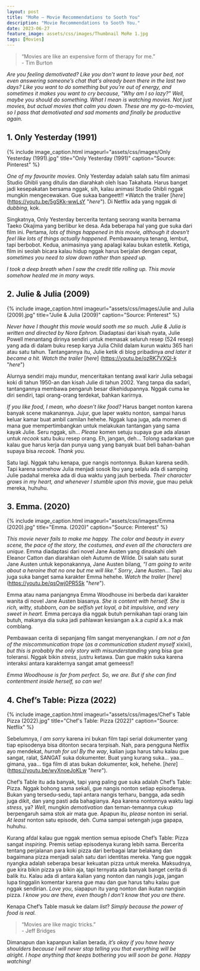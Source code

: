 ```yaml
---
layout: post
title: "MoRe – Movie Recommendations to Sooth You"
description: "Movie Recommendations to Sooth You."
date: 2023-06-27
feature_image: assets/css/images/Thumbnail MoRe 1.jpg
tags: [Movies]
---
```


> “Movies are like an expensive form of therapy for me.” <br> - Tim Burton

*Are you feeling demotivated? Like you don’t want to leave your bed, not even answering someone’s chat that's already been there in the last two days? Like you want to do something but you’re out of energy, and sometimes it makes you want to cry because, "Why am I so lazy?" Well, maybe you should do something. What I mean is watching movies. Not just movies, but actual movies that calm you down. These are my go-to-movies, so I pass that demotivated and sad moments and finally be productive again.*
<!--more-->

## 1. Only Yesterday (1991)
{% include image_caption.html imageurl="assets/css/images/Only Yesterday (1991).jpg" title="Only Yesterday (1991)" caption="Source: Pinterest" %}

*One of my favourite movies.* Only Yesterday adalah salah satu film animasi Studio Ghibli yang ditulis dan diarahkah oleh Isao Takahata. Harus banget jadi kesepakatan bersama nggak, sih, kalau animasi Studio Ghibli nggak mungkin mengecewakan. Gue sukaa bangeett!! *Watch the trailer [*here*] (https://youtu.be/5gSKk-wwLsY "*here*"). Di Netflix ada yang nggak di *dubbing*, kok.

Singkatnya, Only Yesterday bercerita tentang seorang wanita bernama Taeko Okajima yang berlibur ke desa. Ada beberapa hal yang gue suka dari film ini. Pertama, *lots of things happened in this movie, although it doesn't feel like lots of things actually happened.* Pembawaannya tenang, lembut, tapi berbobot. Kedua, animasinya yang apalagi kalau bukan estetik. Ketiga, film ini seolah bicara kalau hidup nggak harus berjalan dengan cepat, *sometimes you need to slow down rather than speed up.*

*I took a deep breath when I saw the credit title rolling up. This movie somehow healed me in many ways.*

## 2. Julie & Julia (2009)
{% include image_caption.html imageurl="assets/css/images/Julie and Julia (2009).jpg" title="Julie & Julia (2009)" caption="Source: Pinterest" %}

*Never have I thought this movie would sooth me so much.* *Julie & Julia is written and directed by Nora Ephron.* Diadaptasi dari kisah nyata, Julie Powell menantang dirinya sendiri untuk memasak seluruh resep (524 resep) yang ada di dalam buku resep karya Julia Child dalam kurun waktu 365 hari atau satu tahun. Tantangannya itu, Julie ketik di blog pribadinya *and later it became a hit.* *Watch the trailer* [*here*] (https://youtu.be/ozRK7VXQl-k "*here*")

Alurnya sendiri maju mundur, menceritakan tentang awal karir Julia sebagai koki di tahun 1950-an dan kisah Julie di tahun 2002. Yang tanpa dia sadari, tantangannya membawa pengaruh besar dikehidupannya. Nggak cuma ke diri sendiri, tapi orang-orang terdekat, bahkan karirnya.

*If you like food, I mean, who doesn't like food?* Harus banget nonton karena banyak scene makanannya. Jujur, gue laper waktu nonton, sampai harus keluar kamar buat ambil camilan hehehe. Nggak lupa juga, ada momen di mana gue mempertimbangkan untuk melakukan tantangan yang sama kayak Julie. Seru nggak, sih… *Please* komen setuju supaya gue ada alasan untuk *recook* satu buku resep orang. Eh, jangan, deh… Tolong sadarkan gue kalau gue harus kerja dan punya uang yang banyak buat beli bahan-bahan supaya bisa *recook.* *Thank you.*

Satu lagi. Nggak tahu kenapa, gue nangis nontonnya. Bukan karena sedih. Tapi karena somehow Julia menjadi sosok Ibu yang selalu ada di samping Julie padahal mereka ada di dua waktu yang jauh berbeda. *Their character grows in my heart, and whenever I stumble upon this movie*, gue mau peluk mereka, huhuhu.

## 3. Emma. (2020)
{% include image_caption.html imageurl="assets/css/images/Emma (2020).jpg" title="Emma. (2020)" caption="Source: Pinterest" %}

*This movie never fails to make me happy. The color and beauty in every scene, the pace of the story, the costumes, and even all the characters are unique.* Emma diadaptasi dari novel Jane Austen yang dinaskahi oleh Eleanor Catton dan diarahkan oleh Autumn de Wilde. Di salah satu surat Jane Austen untuk keponakannya, Jane Austen bilang, *“I am going to write about a heroine that no one but me will like.”* *Sorry*, Jane Austen… Tapi aku juga suka banget sama karakter Emma hehehe. *Watch the trailer* [*here*] (https://youtu.be/qsOwj0PR5Sk "*here*").

Emma atau nama panjangnya Emma Woodhouse ini berbeda dari karakter wanita di novel Jane Austen biasanya. *She is content with herself. She is rich, witty, stubborn, can be selfish yet loyal, a bit impulsive, and very sweet in heart.* Emma percaya dia nggak butuh pernikahan tapi orang lain butuh, makanya dia suka jadi pahlawan kesiangan a.k.a *cupid* a.k.a mak comblang.

Pembawaan cerita di sepanjang film sangat menyenangkan. *I am not a fan of the miscommunication trope* (*as a communication student myself* xixixi), *but this is probably the only story with misunderstanding* yang bisa gue toleransi. Nggak bikin *stress*, justru ketawa. Dan gue makin suka karena interaksi antara karakternya sangat amat gemeess!!

*Emma Woodhouse is far from perfect. So, we are. But if she can find contentment inside herself, so can we!*

## 4. Chef’s Table: Pizza (2022)
{% include image_caption.html imageurl="assets/css/images/Chef's Table Pizza (2022).jpg" title="Chef's Table: Pizza (2022)" caption="Source: Netflix" %}

Sebelumnya, *I am sorry* karena ini bukan film tapi serial dokumenter yang tiap episodenya bisa ditonton secara terpisah. Nah, para pengguna Netflix ayo mendekat, *hurrah for us!* *By the way*, kalian juga harus tahu kalau gue sangat, ralat, SANGAT suka dokumenter. Buat yang kurang suka… yaa… gimana, yaa… tiga film di atas bukan dokumenter, kok, hehehe. [*here*] (https://youtu.be/wyXnoeJoKLw "*here*").

Chef’s Table itu ada banyak, tapi yang paling gue suka adalah Chef’s Table: Pizza. Nggak bohong sama sekali, gue nangis nonton setiap episodenya. Bukan yang tersedu-sedu, tapi antara nangis terharu, bangga, ada sedih juga dikit, dan yang pasti ada bahagianya. Apa karena nontonnya waktu lagi *stress*, ya? *Well*, mungkin *demotivation* dan teman-temannya cukup berpengaruh sama stok air mata gue. Apapun itu, *please* nonton ini serial. *At least* nonton satu episode, deh. Cuma sampai setengah juga gapapa, huhuhu.

Kurang afdal kalau gue nggak mention semua episode Chef’s Table: Pizza sangat *inspiring*. Premis setiap episodenya kurang lebih sama. Bercerita tentang perjalanan para koki pizza dari berbagai latar belakang dan bagaimana pizza menjadi salah satu dari identitas mereka. Yang gue nggak nyangka adalah seberapa besar kekuatan pizza untuk mereka. Maksudnya, gue kira bikin pizza ya bikin aja, tapi ternyata ada banyak banget cerita di balik itu. Kalau ada di antara kalian yang nonton dan nangis juga, jangan lupa tinggalin komentar karena gue mau dan gue harus tahu kalau gue nggak sendirian. *Love you*, siapapun itu yang nonton dan ikutan nangisin pizza. *I know you are there, even though I don’t know that you are there.*

Kenapa Chef’s Table masuk ke dalam *list*? *Simply because the power of food is real.*

> “Movies are like magic tricks.” <br> - Jeff Bridges

Dimanapun dan kapanpun kalian berada, *it’s okay if you have heavy shoulders because I will never stop telling you that everything will be alright. I hope anything that keeps bothering you will soon be gone. Happy watching!*
